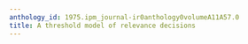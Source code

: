 ```yaml
---
anthology_id: 1975.ipm_journal-ir0anthology0volumeA11A57.0
title: A threshold model of relevance decisions
---
```

